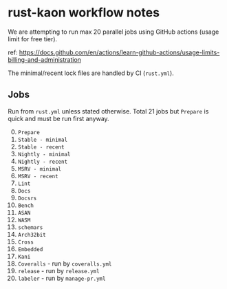 # rust-kaon workflow notes

We are attempting to run max 20 parallel jobs using GitHub actions (usage limit for free tier).

ref: https://docs.github.com/en/actions/learn-github-actions/usage-limits-billing-and-administration

The minimal/recent lock files are handled by CI (`rust.yml`).

## Jobs

Run from `rust.yml` unless stated otherwise. Total 21 jobs but
`Prepare` is quick and must be run first anyway.

0.  `Prepare`
1.  `Stable - minimal`
2.  `Stable - recent`
3.  `Nightly - minimal`
4.  `Nightly - recent`
5.  `MSRV - minimal`
6.  `MSRV - recent`
7.  `Lint`
8.  `Docs`
9.  `Docsrs`
10. `Bench`
11. `ASAN`
12. `WASM`
13. `schemars`
14. `Arch32bit`
15. `Cross`
16. `Embedded`
17. `Kani`
18. `Coveralls` - run by `coveralls.yml`
19. `release` - run by `release.yml`
20. `labeler` - run by `manage-pr.yml`
